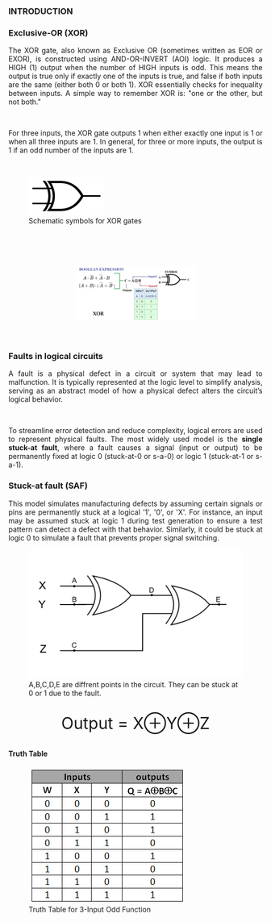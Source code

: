 ### INTRODUCTION

### Exclusive-OR (XOR) 
<p style="text-align:justify;">The XOR gate, also known as Exclusive OR (sometimes written as EOR or EXOR), is constructed using AND-OR-INVERT (AOI) logic. It produces a HIGH (1) output when the number of HIGH inputs is odd. This means the output is true only if exactly one of the inputs is true, and false if both inputs are the same (either both 0 or both 1). XOR essentially checks for inequality between inputs. A simple way to remember XOR is: "one or the other, but not both."</p><br>

<p style="text-align:justify;">For three inputs, the XOR gate outputs 1 when either exactly one input is 1 or when all three inputs are 1. In general, for three or more inputs, the output is 1 if an odd number of the inputs are 1.</p>
<br>

<figure>
    <img src="./images/image4.png" alt="schematic symbols for XOR gates">
    <figcaption>Schematic symbols for XOR gates</figcaption>
</figure></br></br></br>

<figure style="text-align: center; margin: 1rem;">
    <img src="./images/image1.jpg" style="width:50%; max-width: 600px; " alt="">
</figure>

<br>

### Faults in logical circuits
            
<p style="text-align:justify;"> A fault is a physical defect in a circuit or system that may lead to malfunction. It is typically represented at the logic level to simplify analysis, serving as an abstract model of how a physical defect alters the circuit’s logical behavior.</p><br>

<p style="text-align:justify;">To streamline error detection and reduce complexity, logical errors are used to represent physical faults. The most widely used model is the <strong>single stuck-at fault</strong>, where a fault causes a signal (input or output) to be permanently fixed at logic 0 (stuck-at-0 or s-a-0) or logic 1 (stuck-at-1 or s-a-1).</p>
            
### Stuck-at fault (SAF) 
<p style="text-align:justify;">This model simulates manufacturing defects by assuming certain signals or pins are permanently stuck at a logical '1', '0', or 'X'. For instance, an input may be assumed stuck at logic 1 during test generation to ensure a test pattern can detect a defect with that behavior. Similarly, it could be stuck at logic 0 to simulate a fault that prevents proper signal switching.</p>

<figure>
    <img src="./images/circuit1.png" alt=" SAF">
    <figcaption>A,B,C,D,E are diffrent points in the circuit. They can be stuck at 0 or 1 due to the fault.
    </figcaption>
</figure>
<p style="text-align: center;font-size: 2rem; margin: 2rem;">
    Output = X⊕Y⊕Z
</p>
            
#### Truth Table           
<figure style="margin-bottom: 2rem;">
    <img src="./images/tt0.jpg" alt="Truth Table">
    <figcaption>Truth Table for 3-Input Odd Function</figcaption>
</figure>
